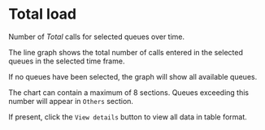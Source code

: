 # Total load

Number of *Total* calls for selected queues over time.

The line graph shows the total number of calls entered in the selected queues
in the selected time frame.

If no queues have been selected, the graph will show all available queues.

The chart can contain a maximum of 8 sections. Queues exceeding this number
will appear in ``Others`` section.

If present, click the ``View details`` button to view all data
in table format.
